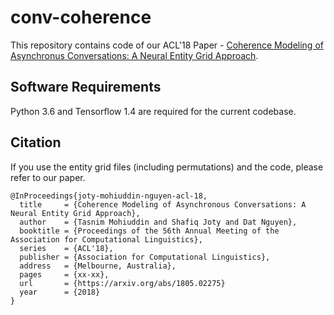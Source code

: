 # conv-coherence

This repository contains code of our ACL'18 Paper - [Coherence Modeling of Asynchronus Conversations: A Neural Entity Grid Approach](https://arxiv.org/abs/1805.02275).

Software Requirements
---------------------

Python 3.6 and Tensorflow 1.4 are required for the current codebase.


Citation
--------

If you use the entity grid files (including permutations) and the code, please refer to our paper.

	@InProceedings{joty-mohiuddin-nguyen-acl-18,
      title     = {Coherence Modeling of Asynchronous Conversations: A Neural Entity Grid Approach},
      author    = {Tasnim Mohiuddin and Shafiq Joty and Dat Nguyen},
      booktitle = {Proceedings of the 56th Annual Meeting of the Association for Computational Linguistics},
      series    = {ACL'18},
      publisher = {Association for Computational Linguistics},
      address   = {Melbourne, Australia},
      pages     = {xx-xx},
      url       = {https://arxiv.org/abs/1805.02275}
      year      = {2018}
	}
